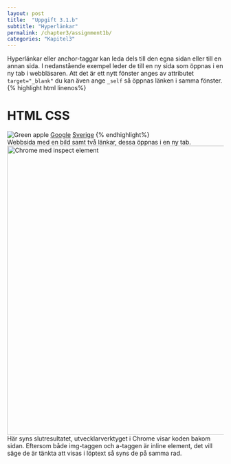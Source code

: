 ```yaml
---
layout: post
title:  "Uppgift 3.1.b"
subtitle: "Hyperlänkar"
permalink: /chapter3/assignment1b/
categories: "Kapitel3"
---
```

Hyperlänkar eller anchor-taggar kan leda dels till den egna sidan eller till en annan sida. I nedanstående exempel leder de till en ny sida som öppnas i en ny tab i webbläsaren. Att det är ett nytt fönster anges av attributet `target="_blank"` du kan även ange `_self` så öppnas länken i samma fönster.
{% highlight html linenos%}
<!DOCTYPE html>
<html>
  <head>
    <title>Images</title>
    <meta charset="utf-8">
  </head>
  <body>
    <h1>HTML CSS</h1>
    <img src="fruit-apple.jpg" alt="Green apple">
    <a href="http://www.google.com" target="_blank">Google</a>
    <a href="http://www.se" target="_blank">Sverige</a>
  </body>
</html>
{% endhighlight%}
<figcaption>Webbsida med en bild samt två länkar, dessa öppnas i en ny tab. </figcaption>
<img src="{{ site.url | append:site.baseurl}}/assets/images/chapter3-assignment1b.PNG" alt="Chrome med inspect element" style="width:  42rem;"/>
<figcaption>Här syns slutresultatet, utvecklarverktyget i Chrome visar koden bakom sidan. Eftersom både img-taggen och a-taggen är inline element, det vill säge de är tänkta att visas i löptext så syns de på samma rad.</figcaption>
